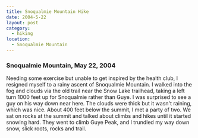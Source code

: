 ```yaml
---
title: Snoqualmie Mountain Hike
date: 2004-5-22
layout: post
category:
  - hiking
location:
  - Snoqualmie Mountain
---
```



### Snoqualmie Mountain, May 22, 2004
Needing some exercise but unable to get inspired by the health club, I
resigned myself to a rainy ascent of Snoqualmie Mountain. I walked
into the fog and clouds via the old trail near the Snow Lake
trailhead, taking a left turn 1000 feet up for Snoqualmie rather than
Guye. I was surprised to see a guy on his way down near here. The
clouds were thick but it wasn't raining, which was nice. About 400
feet below the summit, I met a party of two. We sat on rocks at the
summit and talked about climbs and hikes until it started snowing
hard. They went to climb Guye Peak, and I trundled my way down snow,
slick roots, rocks and trail.
